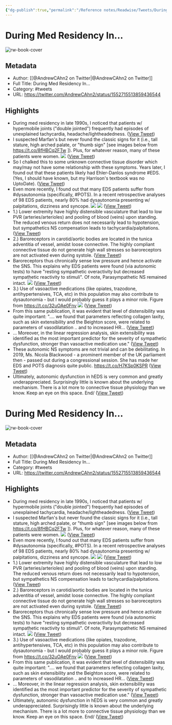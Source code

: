```yaml
---
{"dg-publish":true,"permalink":"/Reference notes/Readwise/Tweets/During Med Residency In.../"}
---
```


# During Med Residency In...

![rw-book-cover](https://pbs.twimg.com/profile_images/1128851291512418304/kHDFHkdk.png)

## Metadata
- Author: [[@AndrewCAhn2 on Twitter\|@AndrewCAhn2 on Twitter]]
- Full Title: During Med Residency In...
- Category: #tweets
- URL: https://twitter.com/AndrewCAhn2/status/1552715513859436544

## Highlights
- During med residency in late 1990s, I noticed that patients w/ hypermobile joints ("double jointed") frequently had episodes of unexplained tachycardia, headache/lightheadedness. ([View Tweet](https://twitter.com/AndrewCAhn2/status/1552715513859436544))
- I suspected Marfan's but never found the classic signs for it (i.e., tall stature, high arched palate, or "thumb sign" [see images below from https://t.co/8fHBCq2FTw ]).
  Plus, for whatever reason, many of these patients were women. 
  ![](https://pbs.twimg.com/media/FYxaiN0VQAE8JtO.png) ([View Tweet](https://twitter.com/AndrewCAhn2/status/1552715516795441152))
- So I chalked this to some unknown connective tissue disorder which may/may not have some relationship with these symptoms.
  Years later, I found out that these patients likely had Ehler-Danlos syndrome #EDS. (Yes, I should have known, but my Harrison's textbook was no UptoDate). ([View Tweet](https://twitter.com/AndrewCAhn2/status/1552715517961482240))
- Even more recently, I found out that many EDS patients suffer from #dysautonomia (specifically, #POTS).
  In a recent retrospective analyses of 98 EDS patients, nearly 80% had dysautonomia presenting w/ palpitations, dizziness and syncope. 
  ![](https://pbs.twimg.com/media/FYxaidCVUAAQayf.png) 
  ![](https://pbs.twimg.com/media/FYxailHUYAEVF_x.png) ([View Tweet](https://twitter.com/AndrewCAhn2/status/1552715522877231104))
- 1.) Lower extremity have highly distensible vasculature that lead to low PVR (arteries/arterioles) and pooling of blood (veins) upon standing. The reduced venous return does not necessarily lead to hypotension, but sympathetics NS compensation leads to tachycardia/palpitations. ([View Tweet](https://twitter.com/AndrewCAhn2/status/1552715524814950401))
- 2.) Baroreceptors in carotid/aortic bodies are located in the tunica adventitia of vessel, amidst loose connective. The highly compliant connective tissue do not generate high wall stresses so baroreceptors are not activated even during systole. ([View Tweet](https://twitter.com/AndrewCAhn2/status/1552715525666443264))
- Baroreceptors thus chronically sense low pressure and hence activate the SNS.
  This explains why EDS patients were found (via autonomic tests) to have "resting sympathetic overactivity but decreased sympathetic reactivity to stimuli".
  Of note, Parasympathetic NS remained intact. 
  ![](https://pbs.twimg.com/media/FYxai24UIAAWLwO.jpg) ([View Tweet](https://twitter.com/AndrewCAhn2/status/1552715528396935168))
- 3.) Use of vasoactive medications (like opiates, trazodone, antihypertensives, TCA, etc) in this population may also contribute to dysautonomia - but I would probably guess it plays a minor role. 
  Figure from https://t.co/32uOAe0Fnv 
  ![](https://pbs.twimg.com/media/FYxajDwUcAIdTZ3.png) ([View Tweet](https://twitter.com/AndrewCAhn2/status/1552715531219714048))
- From this same publication, it was evident that level of distensibility was quite important:
  ".... we found that parameters reflecting collagen laxity, such as skin extensibility and the Beighton score, were related to parameters of vasodilatation .. and to increased HR... ([View Tweet](https://twitter.com/AndrewCAhn2/status/1552715532310233089))
- ... Moreover, in the linear regression analysis, skin extensibility was identified as the most important predictor for the severity of sympathetic dysfunction, stronger than vasoactive medication use." ([View Tweet](https://twitter.com/AndrewCAhn2/status/1552715532964507648))
- These autonomic NS symptoms are not trivial and can be debilitating. 
  In 2019, Ms. Nicola Blackwood - a prominent member of the UK parliament then - passed out during a congressional session. She has made her EDS and POTS diagnosis quite public. 
  https://t.co/H7KSp0KSPR ([View Tweet](https://twitter.com/AndrewCAhn2/status/1552715533673381888))
- Ultimately, autonomic dysfunction in hEDS is very common and greatly underappreciated. Surprisingly little is known about the underlying mechanism. There is a lot more to connective tissue physiology than we know. Keep an eye on this space. 
  End/ ([View Tweet](https://twitter.com/AndrewCAhn2/status/1552715535544045572))
# During Med Residency In...

![rw-book-cover](https://pbs.twimg.com/profile_images/1128851291512418304/kHDFHkdk.png)

## Metadata
- Author: [[@AndrewCAhn2 on Twitter\|@AndrewCAhn2 on Twitter]]
- Full Title: During Med Residency In...
- Category: #tweets
- URL: https://twitter.com/AndrewCAhn2/status/1552715513859436544

## Highlights
- During med residency in late 1990s, I noticed that patients w/ hypermobile joints ("double jointed") frequently had episodes of unexplained tachycardia, headache/lightheadedness. ([View Tweet](https://twitter.com/AndrewCAhn2/status/1552715513859436544))
- I suspected Marfan's but never found the classic signs for it (i.e., tall stature, high arched palate, or "thumb sign" [see images below from https://t.co/8fHBCq2FTw ]).
  Plus, for whatever reason, many of these patients were women. 
  ![](https://pbs.twimg.com/media/FYxaiN0VQAE8JtO.png) ([View Tweet](https://twitter.com/AndrewCAhn2/status/1552715516795441152))
- Even more recently, I found out that many EDS patients suffer from #dysautonomia (specifically, #POTS).
  In a recent retrospective analyses of 98 EDS patients, nearly 80% had dysautonomia presenting w/ palpitations, dizziness and syncope. 
  ![](https://pbs.twimg.com/media/FYxaidCVUAAQayf.png) 
  ![](https://pbs.twimg.com/media/FYxailHUYAEVF_x.png) ([View Tweet](https://twitter.com/AndrewCAhn2/status/1552715522877231104))
- 1.) Lower extremity have highly distensible vasculature that lead to low PVR (arteries/arterioles) and pooling of blood (veins) upon standing. The reduced venous return does not necessarily lead to hypotension, but sympathetics NS compensation leads to tachycardia/palpitations. ([View Tweet](https://twitter.com/AndrewCAhn2/status/1552715524814950401))
- 2.) Baroreceptors in carotid/aortic bodies are located in the tunica adventitia of vessel, amidst loose connective. The highly compliant connective tissue do not generate high wall stresses so baroreceptors are not activated even during systole. ([View Tweet](https://twitter.com/AndrewCAhn2/status/1552715525666443264))
- Baroreceptors thus chronically sense low pressure and hence activate the SNS.
  This explains why EDS patients were found (via autonomic tests) to have "resting sympathetic overactivity but decreased sympathetic reactivity to stimuli".
  Of note, Parasympathetic NS remained intact. 
  ![](https://pbs.twimg.com/media/FYxai24UIAAWLwO.jpg) ([View Tweet](https://twitter.com/AndrewCAhn2/status/1552715528396935168))
- 3.) Use of vasoactive medications (like opiates, trazodone, antihypertensives, TCA, etc) in this population may also contribute to dysautonomia - but I would probably guess it plays a minor role. 
  Figure from https://t.co/32uOAe0Fnv 
  ![](https://pbs.twimg.com/media/FYxajDwUcAIdTZ3.png) ([View Tweet](https://twitter.com/AndrewCAhn2/status/1552715531219714048))
- From this same publication, it was evident that level of distensibility was quite important:
  ".... we found that parameters reflecting collagen laxity, such as skin extensibility and the Beighton score, were related to parameters of vasodilatation .. and to increased HR... ([View Tweet](https://twitter.com/AndrewCAhn2/status/1552715532310233089))
- ... Moreover, in the linear regression analysis, skin extensibility was identified as the most important predictor for the severity of sympathetic dysfunction, stronger than vasoactive medication use." ([View Tweet](https://twitter.com/AndrewCAhn2/status/1552715532964507648))
- Ultimately, autonomic dysfunction in hEDS is very common and greatly underappreciated. Surprisingly little is known about the underlying mechanism. There is a lot more to connective tissue physiology than we know. Keep an eye on this space. 
  End/ ([View Tweet](https://twitter.com/AndrewCAhn2/status/1552715535544045572))
